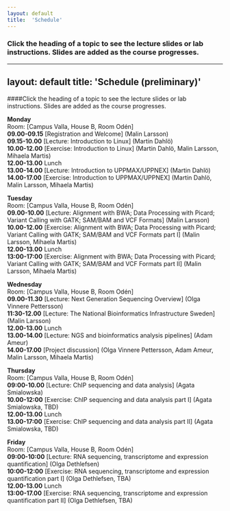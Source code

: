 ```yaml
---
layout: default
title:  'Schedule'
---
```


### Click the heading of a topic to see the lecture slides or lab instructions. Slides are added as the course progresses.


---
layout: default
title:  'Schedule (preliminary)'
---

####Click the heading of a topic to see the lecture slides or lab instructions. Slides are added as the course progresses.

**Monday**  
Room: [Campus Valla, House B, Room Odén]   
**09.00-09.15** [Registration and Welcome] (Malin Larsson)  
**09.15-10.00** [Lecture: Introduction to Linux] (Martin Dahlö)  
**10.00-12.00** [Exercise: Introduction to Linux] (Martin Dahlö, Malin Larsson, Mihaela Martis)  
**12.00-13.00** Lunch  
**13.00-14.00** [Lecture: Introduction to UPPMAX/UPPNEX] (Martin Dahlö)  
**14.00-17.00** [Exercise: Introduction to UPPMAX/UPPNEX] (Martin Dahlö, Malin Larsson, Mihaela Martis)   

**Tuesday**  
Room: [Campus Valla, House B, Room Odén]   
**09.00-10.00** [Lecture: Alignment with BWA; Data Processing with Picard; Variant Calling with GATK; SAM/BAM and VCF Formats] (Malin Larsson)  
**10.00-12.00** [Exercise: Alignment with BWA; Data Processing with Picard; Variant Calling with GATK; SAM/BAM and VCF Formats part I] (Malin Larsson, Mihaela Martis)  
**12.00-13.00** Lunch  
**13:00-17:00** [Exercise: Alignment with BWA; Data Processing with Picard; Variant Calling with GATK; SAM/BAM and VCF Formats part II] (Malin Larsson, Mihaela Martis)  

**Wednesday**  
Room: [Campus Valla, House B, Room Odén]  
**09.00-11.30** [Lecture: Next Generation Sequencing Overview] (Olga Vinnere Pettersson)  
**11:30-12.00** [Lecture: The National Bioinformatics Infrastructure Sweden] (Malin Larsson)  
**12.00-13.00** Lunch  
**13.00-14.00** [Lecture: NGS and bioinformatics analysis pipelines] (Adam Ameur)  
**14.00-17.00** [Project discussion] (Olga Vinnere Pettersson, Adam Ameur, Malin Larsson, Mihaela Martis)  

**Thursday**  
Room: [Campus Valla, House B, Room Odén]  
**09:00-10.00** [Lecture: ChIP sequencing and data analysis] (Agata Smialowska)  
**10.00-12:00** [Exercise: ChIP sequencing and data analysis part I] (Agata Smialowska, TBD)  
**12.00-13.00** Lunch  
**13.00-17:00** [Exercise: ChIP sequencing and data analysis part II] (Agata Smialowska, TBD)

**Friday**  
Room: [Campus Valla, House B, Room Odén]  
**09:00-10:00** [Lecture: RNA sequencing, transcriptome and expression quantification] (Olga Dethlefsen)   
**10:00-12:00** [Exercise: RNA sequencing, transcriptome and expression quantification part I] (Olga Dethlefsen, TBA)  
**12.00-13.00** Lunch  
**13:00-17.00** [Exercise: RNA sequencing, transcriptome and expression quantification part II] (Olga Dethlefsen, TBA)  


